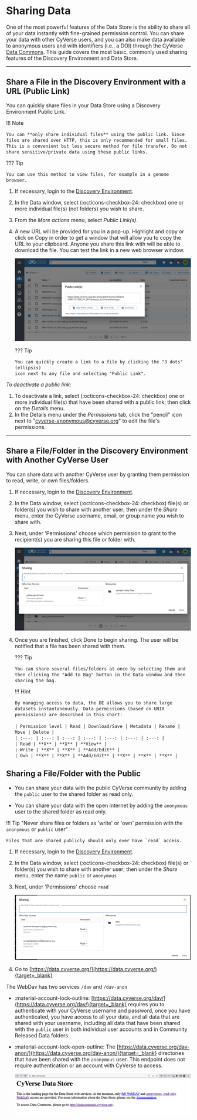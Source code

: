 # Sharing Data

One of the most powerful features of the Data Store is the ability to share all of
your data instantly with fine-grained permission control. You can
share your data with other CyVerse users, and you can also make data
available to anonymous users and with identifiers (i.e., a DOI)
through the CyVerse [Data Commons](https://wiki.cyverse.org/wiki/display/DC/Data+Commons+Home). This guide covers the most basic, commonly used sharing features of the Discovery Environment and Data Store.

------------------------------------------------------------------------

## Share a File in the Discovery Environment with a URL (Public Link)

You can quickly share files in your Data Store using a Discovery
Environment Public Link.

!!! Note

    You can **only share individual files** using the public link. Since
    files are shared over HTTP, this is only recommended for small files.
    This is a convenient but less secure method for file transfer. Do not
    share sensitive/private data using these public links.

??? Tip

    You can use this method to view files, for example in a genome browser.


1.  If necessary, login to the [Discovery Environment](https://de.cyverse.org/de/).

2.  In the Data window, select (:octicons-checkbox-24: checkbox) one or more individual file(s)
    (not folders) you wish to share.

3.  From the *More actions* menu, select *Public Link(s)*.

4.  A new URL will be provided for you in a pop-up. Highlight and copy
    or click on Copy in order to get a window that will
    allow you to copy the URL to your clipboard. Anyone you share
    this link with will be able to download the file. You can test the
    link in a new web browser window.

    ![public_link](../assets/ds/public_link.png)

    ??? Tip

        You can quickly create a link to a file by clicking the "3 dots" (ellipsis)
        icon next to any file and selecting "Public Link".

*To deactivate a public link:*

1.  To deactivate a link, select (:octicons-checkbox-24: checkbox) one or more individual file(s)
    that have been shared with a public link; then click on the *Details*
    menu.
2.  In the Details menu under the *Permissions* tab, click the
    "pencil" icon next to "cyverse-anonymous@cyverse.org" to edit
    the file's permissions.

------------------------------------------------------------------------

## Share a File/Folder in the Discovery Environment with Another CyVerse User

You can share data with another CyVerse user by granting them permission to read,
write, or own files/folders.

1.  If necessary, login to the [Discovery Environment](https://de.cyverse.org/de/).

2.  In the Data window, select (:octicons-checkbox-24: checkbox) file(s) or folder(s) you wish to
    share with another user; then under the *Share* menu, enter the
    CyVerse username, email, or group name you wish to share with.

3.  Next, under 'Permissions' choose which permission to grant to
    the recipient(s) you are sharing this file or folder with.

    ![sharing](../assets/ds/sharing.png)

4.  Once you are finished, click Done to begin sharing. The user will be
    notified that a file has been shared with them.

    ??? Tip

        You can share several files/folders at once by selecting them and
        then clicking the "Add to Bag" button in the Data window and then sharing the bag.

    !!! Hint

        By managing access to data, the DE allows you to share large
        datasets instantaneously. Data permissions (based on UNIX
        permissions) are described in this chart:

        | Permission level | Read | Download/Save | Metadata | Rename | Move | Delete |
        | :---: | :---: | :---: | :---: | :---: | :---: | :---: |
        | Read | **X** | **X** | **View** |                      
        | Write | **X** | **X** | **Add/Edit** |
        | Own | **X** | **X** | **Add/Edit** | **X** | **X** | **X** |

## Sharing a File/Folder with the Public

* You can share your data with the public CyVerse community by adding the `public` user to the shared folder as read only.

* You can share your data with the open internet by adding the `anonymous` user to the shared folder as read only.

!!! Tip "Never share files or folders as 'write' or 'own' permission with the `anonymous` or `public` user"

    Files that are shared publicly should only ever have `read` access.
    
1.  If necessary, login to the [Discovery Environment](https://de.cyverse.org/de/).

2.  In the Data window, select (:octicons-checkbox-24: checkbox) file(s) or folder(s) you wish to share with another user; then under the *Share* menu, enter the name `public` or `anonymous`
 
3.  Next, under 'Permissions' choose `read`

    ![sharing](../assets/ds/share_dav.png)

4. Go to [https://data.cyverse.org/](https://data.cyverse.org/){target=_blank}

The WebDav has two services `/dav` and `/dav-anon`

* :material-account-lock-outline: [https://data.cyverse.org/dav/](https://data.cyverse.org/dav/){target=_blank} requires you to authenticate with your CyVerse username and password, once you have authenticated, you have access to all your data, and all data that are shared with your username, including all data that have been shared with the `public` user in both individual user accounts and in Community Released Data folders . 

* :material-account-lock-open-outline: The [https://data.cyverse.org/dav-anon/](https://data.cyverse.org/dav-anon/){target=_blank}  directories that have been shared with the `anonymous` user. This endpoint does not require authentication or an account with CyVerse to access.

    ![sharing](../assets/ds/webdav.png)
